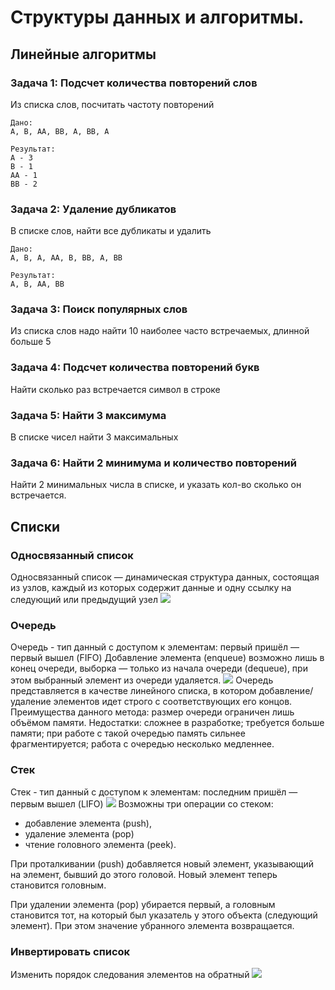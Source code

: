 # Структуры данных и алгоритмы.

## Линейные алгоритмы

### Задача 1: Подсчет количества повторений слов
Из списка слов, посчитать частоту повторений

    Дано:
    А, В, АА, ВВ, А, ВВ, А
    
    Результат:
    А - 3
    В - 1
    АА - 1
    ВВ - 2


### Задача 2: Удаление дубликатов
В списке слов, найти все дубликаты и удалить

    Дано:
    А, В, А, АА, В, ВВ, А, ВВ
    
    Результат:
    А, В, АА, ВВ

### Задача 3: Поиск популярных слов
Из списка слов надо найти 10 наиболее часто встречаемых, длинной больше 5

### Задача 4: Подсчет количества повторений букв
Найти сколько раз встречается символ в строке

### Задача 5: Найти 3 максимума
В списке чисел найти 3 максимальных

### Задача 6: Найти 2 минимума и количество повторений
Найти 2 минимальных числа в списке, и указать кол-во сколько он встречается.


## Списки

### Односвязанный список
Односвязанный список — динамическая структура данных, состоящая из узлов, каждый из которых содержит данные и одну ссылку на следующий или предыдущий узел
![](recources/singly_list.jpg)

### Очередь
Очередь - тип данный с доступом к элементам: первый пришёл — первый вышел (FIFO)
Добавление элемента (enqueue) возможно лишь в конец очереди, выборка — только из начала очереди (dequeue), при этом выбранный элемент из очереди удаляется.
![](recources/queue.png)
Очередь представляется в качестве линейного списка, в котором добавление/удаление элементов идет строго с соответствующих его концов.
Преимущества данного метода: размер очереди ограничен лишь объёмом памяти.
Недостатки: сложнее в разработке; требуется больше памяти; при работе с такой очередью память сильнее фрагментируется; работа с очередью несколько медленнее.

### Стек
Стек - тип данный с доступом к элементам: последним пришёл — первым вышел (LIFO)
![](recources/stack.png)
Возможны три операции со стеком: 
- добавление элемента (push),
- удаление элемента (pop)
- чтение головного элемента (peek).

При проталкивании (push) добавляется новый элемент, указывающий на элемент, бывший до этого головой. Новый элемент теперь становится головным.

При удалении элемента (pop) убирается первый, а головным становится тот, на который был указатель у этого объекта (следующий элемент). При этом значение убранного элемента возвращается.

### Инвертировать список
Изменить порядок следования элементов на обратный
![](recources/list_invert.png)
